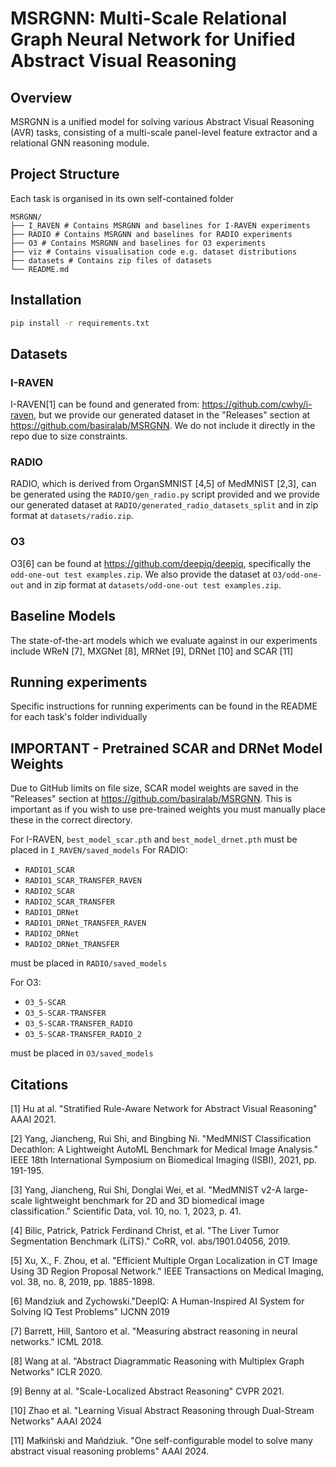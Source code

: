 # MSRGNN: Multi-Scale Relational Graph Neural Network for Unified Abstract Visual Reasoning

## Overview
MSRGNN is a unified model for solving various Abstract Visual Reasoning (AVR) tasks, consisting of a multi-scale panel-level feature extractor and a relational GNN reasoning module.


## Project Structure
Each task is organised in its own self-contained folder
```
MSRGNN/
├── I_RAVEN # Contains MSRGNN and baselines for I-RAVEN experiments
├── RADIO # Contains MSRGNN and baselines for RADIO experiments
├── O3 # Contains MSRGNN and baselines for O3 experiments
├── viz # Contains visualisation code e.g. dataset distributions
├── datasets # Contains zip files of datasets
└── README.md   
```

## Installation

```bash
pip install -r requirements.txt
```
## Datasets
### I-RAVEN
I-RAVEN[1] can be found and generated from: https://github.com/cwhy/i-raven, but we provide our generated dataset in the "Releases" section at https://github.com/basiralab/MSRGNN. We do not include it directly in the repo due to size constraints.

### RADIO
RADIO, which is derived from OrganSMNIST [4,5] of MedMNIST [2,3], can be generated using the ```RADIO/gen_radio.py``` script provided and we provide our generated dataset at ```RADIO/generated_radio_datasets_split``` and in zip format at ```datasets/radio.zip```.

### O3 
O3[6] can be found at https://github.com/deepiq/deepiq, specifically the ```odd-one-out test examples.zip```. We also provide the dataset at   ```O3/odd-one-out``` and in zip format at ```datasets/odd-one-out test examples.zip```.

## Baseline Models
The state-of-the-art models which we evaluate against in our experiments include WReN [7], MXGNet [8], MRNet [9], DRNet [10] and SCAR [11] 

## Running experiments
Specific instructions for running experiments can be found in the README for each task's folder individually

## IMPORTANT - Pretrained SCAR and DRNet Model Weights
Due to GitHub limits on file size, SCAR model weights are saved in the "Releases" section at https://github.com/basiralab/MSRGNN. This is important as if you wish to use pre-trained weights you must manually place these in the correct directory.

For I-RAVEN, ```best_model_scar.pth``` and ```best_model_drnet.pth``` must be placed in ```I_RAVEN/saved_models```
For RADIO:
- ```RADIO1_SCAR```
- ```RADIO1_SCAR_TRANSFER_RAVEN```
- ```RADIO2_SCAR```
- ```RADIO2_SCAR_TRANSFER``` 
- ```RADIO1_DRNet```
- ```RADIO1_DRNet_TRANSFER_RAVEN```
- ```RADIO2_DRNet```
- ```RADIO2_DRNet_TRANSFER``` 

must be placed in ```RADIO/saved_models```

For O3:
- ```O3_5-SCAR```
- ```O3_5-SCAR-TRANSFER```
- ```O3_5-SCAR-TRANSFER_RADIO```
- ```O3_5-SCAR-TRANSFER_RADIO_2``` 

must be placed in ```O3/saved_models```

## Citations

[1] Hu at al. "Stratified Rule-Aware Network for Abstract Visual Reasoning" AAAI 2021.

[2] Yang, Jiancheng, Rui Shi, and Bingbing Ni. "MedMNIST Classification Decathlon: A Lightweight AutoML Benchmark for Medical Image Analysis." IEEE 18th International Symposium on Biomedical Imaging (ISBI), 2021, pp. 191-195.

[3] Yang, Jiancheng, Rui Shi, Donglai Wei, et al. "MedMNIST v2-A large-scale lightweight benchmark for 2D and 3D biomedical image classification." Scientific Data, vol. 10, no. 1, 2023, p. 41.

[4] Bilic, Patrick, Patrick Ferdinand Christ, et al. "The Liver Tumor Segmentation Benchmark (LiTS)." CoRR, vol. abs/1901.04056, 2019.

[5] Xu, X., F. Zhou, et al. "Efficient Multiple Organ Localization in CT Image Using 3D Region Proposal Network." IEEE Transactions on Medical Imaging, vol. 38, no. 8, 2019, pp. 1885-1898.

[6] Mandziuk and Zychowski."DeepIQ: A Human-Inspired AI System for Solving IQ Test Problems" IJCNN 2019

[7] Barrett, Hill, Santoro et al. "Measuring abstract reasoning in neural networks." ICML 2018.

[8] Wang at al. "Abstract Diagrammatic Reasoning with Multiplex Graph Networks" ICLR 2020.

[9] Benny at al. "Scale-Localized Abstract Reasoning" CVPR 2021.

[10] Zhao et al. "Learning Visual Abstract Reasoning through Dual-Stream Networks" AAAI 2024

[11] Małkiński and Mańdziuk. "One self-configurable model to solve many abstract visual reasoning problems" AAAI 2024.

